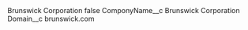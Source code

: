 <?xml version="1.0" encoding="UTF-8"?>
<CustomMetadata xmlns="http://soap.sforce.com/2006/04/metadata" xmlns:xsi="http://www.w3.org/2001/XMLSchema-instance" xmlns:xsd="http://www.w3.org/2001/XMLSchema">
    <label>Brunswick Corporation</label>
    <protected>false</protected>
    <values>
        <field>ComponyName__c</field>
        <value xsi:type="xsd:string">Brunswick Corporation</value>
    </values>
    <values>
        <field>Domain__c</field>
        <value xsi:type="xsd:string">brunswick.com</value>
    </values>
</CustomMetadata>
